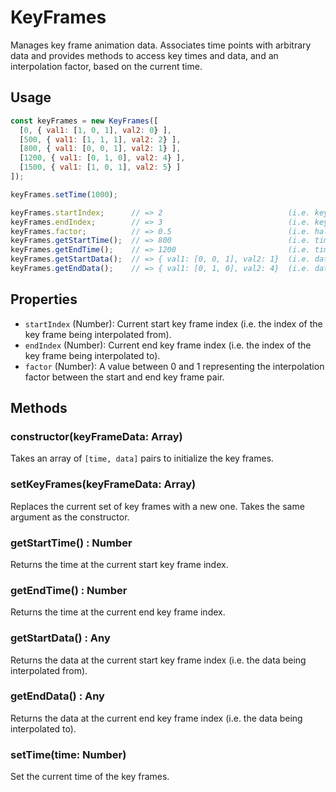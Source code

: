 # KeyFrames

Manages key frame animation data. Associates time points with arbitrary data and provides methods to access key times and data, and an interpolation factor, based on the current time.


## Usage

```js
const keyFrames = new KeyFrames([
  [0, { val1: [1, 0, 1], val2: 0} ],
  [500, { val1: [1, 1, 1], val2: 2} ],
  [800, { val1: [0, 0, 1], val2: 1} ],
  [1200, { val1: [0, 1, 0], val2: 4} ],
  [1500, { val1: [1, 0, 1], val2: 5} ]
]);

keyFrames.setTime(1000);

keyFrames.startIndex;      // => 2                            (i.e. key frame at time=800)
keyFrames.endIndex;        // => 3                            (i.e. key frame at time=1200)
keyFrames.factor;          // => 0.5                          (i.e. halfway between 800 and 1200)
keyFrames.getStartTime();  // => 800                          (i.e. time at index 2)
keyFrames.getEndTime();    // => 1200                         (i.e. time at index 3)
keyFrames.getStartData();  // => { val1: [0, 0, 1], val2: 1}  (i.e. data at index 2)
keyFrames.getEndData();    // => { val1: [0, 1, 0], val2: 4}  (i.e. data at index 3)

```

## Properties
- `startIndex` (Number): Current start key frame index (i.e. the index of the key frame being interpolated from).
- `endIndex` (Number): Current end key frame index (i.e. the index of the key frame being interpolated to).
- `factor` (Number): A value between 0 and 1 representing the interpolation factor between the start and end key frame pair.

## Methods

### constructor(keyFrameData: Array)

Takes an array of `[time, data]` pairs to initialize the key frames.


### setKeyFrames(keyFrameData: Array)

Replaces the current set of key frames with a new one. Takes the same argument as the constructor.


### getStartTime() : Number

Returns the time at the current start key frame index.


### getEndTime() : Number

Returns the time at the current end key frame index.


### getStartData() : Any

Returns the data at the current start key frame index (i.e. the data being interpolated from).


### getEndData() : Any

Returns the data at the current end key frame index (i.e. the data being interpolated to).


### setTime(time: Number)

Set the current time of the key frames.
